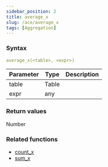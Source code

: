 ```yaml
---
sidebar_position: 2   
title: average_x
slug: /ace/average_x
tags: [Aggregation]
---
```


### Syntax

 ```yaml
average_x(<table>, <expr>)
```
    
| Parameter   | Type | Description |
| ----------- | ---- | ----------- |     
| table | Table |  |
| expr | any |  |

### Return values
Number


### Related functions      
* [count_x](/ace/count_x)
* [sum_x](/ace/sum_x)
